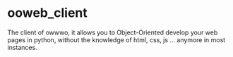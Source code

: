 # ooweb_client
The client of owwwo, it allows you to Object-Oriented develop your web pages in python, without the knowledge of html, css, js ... anymore in most instances.
